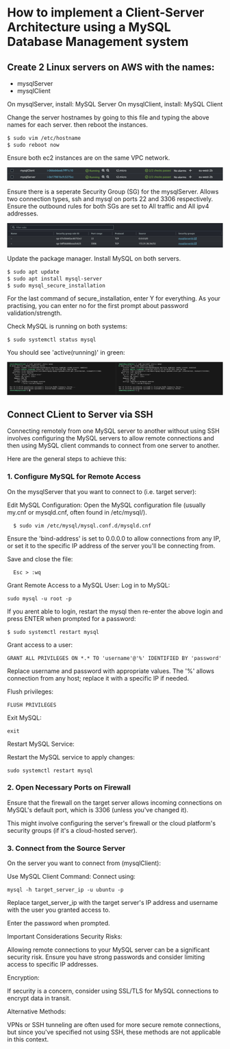 # How to implement a Client-Server Architecture using a MySQL Database Management system

## Create 2 Linux servers on AWS with the names:
  - mysqlServer
  - mysqlClient

On mysqlServer, install: MySQL Server
On mysqlClient, install: MySQL Client

Change the server hostnames by going to this file and typing the above names for each server. then reboot the instances.

    $ sudo vim /etc/hostname
    $ sudo reboot now

Ensure both ec2 instances are on the same VPC network. 

![ec2instances](https://github.com/naqeebghazi/sqldb.darey/blob/main/images/ec2instances.png?raw=true)

Ensure there is a seperate Security Group (SG) for the mysqlServer. Allows two connection types, ssh and mysql on ports 22 and 3306 respectively. 
Ensure the outbound rules for both SGs are set to All traffic and All ipv4 addresses. 

![mysqlserverSG](https://github.com/naqeebghazi/sqldb.darey/blob/main/images/mysqlServerSG.png?raw=true)

Update the package manager. Install MySQL on both servers. 

    $ sudo apt update
    $ sudo apt install mysql-server
    $ sudo mysql_secure_installation

For the last command of secure_installation, enter Y for everything. As your practising, you can enter no for the first prompt about password validation/strength.

Check MySQL is running on both systems:

    $ sudo systemctl status mysql

You should see 'active(running)' in green:

![mysqlrunning](https://github.com/naqeebghazi/sqldb.darey/blob/main/images/mysqlrunning.png?raw=true)


## Connect CLient to Server via SSH

Connecting remotely from one MySQL server to another without using SSH involves configuring the MySQL servers to allow remote connections and then using MySQL client commands to connect from one server to another. 

Here are the general steps to achieve this:

### 1. Configure MySQL for Remote Access

  On the mysqlServer that you want to connect to (i.e. target server):

  Edit MySQL Configuration:
  Open the MySQL configuration file (usually my.cnf or mysqld.cnf, often found in /etc/mysql/).

      $ sudo vim /etc/mysql/mysql.conf.d/mysqld.cnf
    
  Ensure the 'bind-address' is set to 0.0.0.0 to allow connections from any IP, or set it to the specific IP address of the server you'll be connecting from.
    
  Save and close the file:

      Esc > :wq
        
  Grant Remote Access to a MySQL User:
  Log in to MySQL: 
    
    sudo mysql -u root -p

If you arent able to login, restart the mysql then re-enter the above login and press ENTER when prompted for a password:

    $ sudo systemctl restart mysql
  
  Grant access to a user: 
  
    GRANT ALL PRIVILEGES ON *.* TO 'username'@'%' IDENTIFIED BY 'password'
  
  Replace username and password with appropriate values. The '%' allows connection from any host; replace it with a specific IP if needed.
  
  Flush privileges: 
    
    FLUSH PRIVILEGES
    
  Exit MySQL: 
  
    exit
  
  Restart MySQL Service:
    
  Restart the MySQL service to apply changes: 
  
    sudo systemctl restart mysql
    

### 2. Open Necessary Ports on Firewall
  Ensure that the firewall on the target server allows incoming connections on MySQL's default port, which is 3306 (unless you've changed it). 
  
  This might involve configuring the server's firewall or the cloud platform's security groups (if it's a cloud-hosted server).

### 3. Connect from the Source Server
  On the server you want to connect from (mysqlClient):

  Use MySQL Client Command:
  Connect using: 
  
    mysql -h target_server_ip -u ubuntu -p
  
  Replace target_server_ip with the target server's IP address and username with the user you granted access to.
  
  Enter the password when prompted.

Important Considerations
Security Risks: 

  Allowing remote connections to your MySQL server can be a significant security risk. Ensure you have strong passwords and consider limiting access to specific IP addresses.

Encryption: 
 
  If security is a concern, consider using SSL/TLS for MySQL connections to encrypt data in transit.

Alternative Methods: 

  VPNs or SSH tunneling are often used for more secure remote connections, but since you've specified not using SSH, these methods are not applicable in this context.
